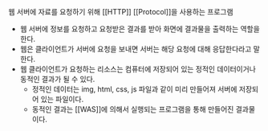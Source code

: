 웹 서버에 자료를 요청하기 위해 [[HTTP]] [[Protocol]]을 사용하는 프로그램
- 웹 서버에 정보를 요청하고 요청받은 결과를 받아 화면에 결과물을 출력하는 역할을 한다.
- 웹은 클라이언트가 서버에 요청을 보내면 서버는 해당 요청에 대해 응답한다라고 말한다.
- 웹 클라이언트가 요청하는 리소스는 컴퓨터에 저장되어 있는 정적인 데이터이거나 동적인 결과가 될 수 있다.
	- 정적인 데이터는 img, html, css, js 파일과 같이 미리 만들어져 서버에 저장되어 있는 파일이다.
	- 동적인 결과는 [[WAS]]에 의해서 실행되는 프로그램을 통해 만들어진 결과물이다.